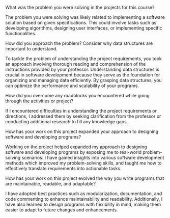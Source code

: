 What was the problem you were solving in the projects for this course?

The problem you were solving was likely related to implementing a software solution based on given specifications. This could involve tasks such as developing algorithms, designing user interfaces, or implementing specific functionalities.

How did you approach the problem? Consider why data structures are important to understand.

To tackle the problem of understanding the project requirements, you took an approach involving thorough reading and comprehension of the instructions provided by your professor. Understanding data structures is crucial in software development because they serve as the foundation for organizing and managing data efficiently. By grasping data structures, you can optimize the performance and scalability of your programs.

How did you overcome any roadblocks you encountered while going through the activities or project?

If I encountered difficulties in understanding the project requirements or directions, I addressed them by seeking clarification from the professor or conducting additional research to fill any knowledge gaps. 

How has your work on this project expanded your approach to designing software and developing programs?

Working on the project helped expanded my approach to designing software and developing programs by exposing me to real-world problem-solving scenarios. I have gained insights into various software development methods which improved my problem-solving skills, and taught me how to effectively translate requirements into actionable tasks.

How has your work on this project evolved the way you write programs that are maintainable, readable, and adaptable?

I have adopted best practices such as modularization, documentation, and code commenting to enhance maintainability and readability. Additionally, I have also learned to design programs with flexibility in mind, making them easier to adapt to future changes and enhancements.
